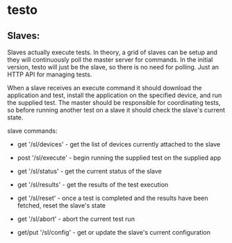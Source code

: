 testo
=====


Slaves:
-------

Slaves actually execute tests. In theory, a grid of slaves can be setup and they will continuously poll the master server for commands. In the initial version, testo will just be the slave, so there is no need for polling. Just an HTTP API for managing tests.

When a slave receives an execute command it should download the application and test, install the application on the specified device, and run the supplied test. The master should be responsible for coordinating tests, so before running another test on a slave it should check the slave's current state.

slave commands:

 - get '/sl/devices' - get the list of devices currently attached to the slave
 - post '/sl/execute' - begin running the supplied test on the supplied app
 - get '/sl/status' - get the current status of the slave
 - get '/sl/results' - get the results of the test execution
 - get '/sl/reset' - once a test is completed and the results have been fetched, reset the slave's state
 - get '/sl/abort' - abort the current test run

 - get/put '/sl/config' - get or update the slave's current configuration